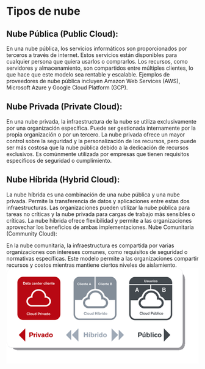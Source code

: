 # Tipos de nube
## Nube Pública (Public Cloud):
En una nube pública, los servicios informáticos son proporcionados por terceros a través de internet. Estos servicios están disponibles para cualquier persona que quiera usarlos o comprarlos. Los recursos, como servidores y almacenamiento, son compartidos entre múltiples clientes, lo que hace que este modelo sea rentable y escalable. Ejemplos de proveedores de nube pública incluyen Amazon Web Services (AWS), Microsoft Azure y Google Cloud Platform (GCP).

## Nube Privada (Private Cloud):
En una nube privada, la infraestructura de la nube se utiliza exclusivamente por una organización específica. Puede ser gestionada internamente por la propia organización o por un tercero. La nube privada ofrece un mayor control sobre la seguridad y la personalización de los recursos, pero puede ser más costosa que la nube pública debido a la dedicación de recursos exclusivos. Es comúnmente utilizada por empresas que tienen requisitos específicos de seguridad o cumplimiento.

## Nube Híbrida (Hybrid Cloud):
La nube híbrida es una combinación de una nube pública y una nube privada. Permite la transferencia de datos y aplicaciones entre estas dos infraestructuras. Las organizaciones pueden utilizar la nube pública para tareas no críticas y la nube privada para cargas de trabajo más sensibles o críticas. La nube híbrida ofrece flexibilidad y permite a las organizaciones aprovechar los beneficios de ambas implementaciones.
Nube Comunitaria (Community Cloud):

En la nube comunitaria, la infraestructura es compartida por varias organizaciones con intereses comunes, como requisitos de seguridad o normativas específicas. Este modelo permite a las organizaciones compartir recursos y costos mientras mantiene ciertos niveles de aislamiento.
![](/img/10.png)